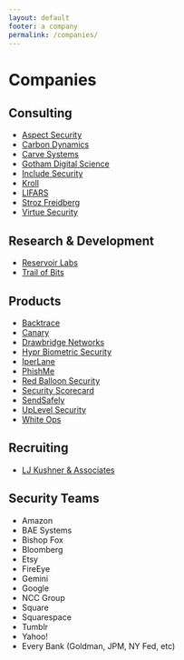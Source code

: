 ```yaml
---
layout: default
footer: a company
permalink: /companies/
---
```


# Companies

## Consulting

* [Aspect Security](http://www.aspectsecurity.com/)
* [Carbon Dynamics](http://www.carbondynamics.co/)
* [Carve Systems](https://www.carvesystems.com/)
* [Gotham Digital Science](https://www.gdssecurity.com/)
* [Include Security](http://www.includesecurity.com/)
* [Kroll](http://www.kroll.com/en-us)
* [LIFARS](https://lifars.com/)
* [Stroz Freidberg](https://www.strozfriedberg.com/)
* [Virtue Security](http://www.virtuesecurity.com/)

## Research & Development

* [Reservoir Labs](https://www.reservoir.com/)
* [Trail of Bits](https://www.trailofbits.com/)

## Products

* [Backtrace](https://backtrace.io)
* [Canary](https://canary.is/)
* [Drawbridge Networks](http://www.drawbridge.io/)
* [Hypr Biometric Security](https://www.hypr.com/)
* [IperLane](https://www.iperlane.com/)
* [PhishMe](http://phishme.com/)
* [Red Balloon Security](https://www.redballoonsecurity.com/)
* [Security Scorecard](https://securityscorecard.com/)
* [SendSafely](https://www.sendsafely.com/)
* [UpLevel Security](http://www.uplevelsecurity.com/)
* [White Ops](http://www.whiteops.com/)

## Recruiting
* [LJ Kushner & Associates](http://ljkushner.com/)

## Security Teams
* Amazon
* BAE Systems
* Bishop Fox
* Bloomberg
* Etsy
* FireEye
* Gemini
* Google
* NCC Group
* Square
* Squarespace
* Tumblr
* Yahoo!
* Every Bank (Goldman, JPM, NY Fed, etc)
